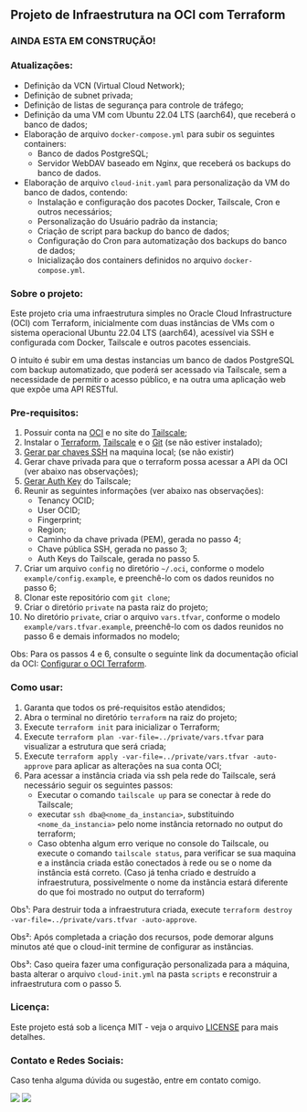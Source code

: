 ## Projeto de Infraestrutura na OCI com Terraform

### **AINDA ESTA EM CONSTRUÇÃO!**
### **Atualizações:**
- Definição da VCN (Virtual Cloud Network);
- Definição de subnet privada;
- Definição de listas de segurança para controle de tráfego;
- Definição da uma VM com Ubuntu 22.04 LTS (aarch64), que receberá o banco de dados;
- Elaboração de arquivo `docker-compose.yml` para subir os seguintes containers:
  * Banco de dados PostgreSQL;
  * Servidor WebDAV baseado em Nginx, que receberá os backups do banco de dados.
- Elaboração de arquivo `cloud-init.yaml` para personalização da VM do banco de dados, contendo:
  * Instalação e configuração dos pacotes Docker, Tailscale, Cron e outros necessários;
  * Personalização do Usuário padrão da instancia;
  * Criação de script para backup do banco de dados;
  * Configuração do Cron para automatização dos backups do banco de dados;
  * Inicialização dos containers definidos no arquivo `docker-compose.yml`.

### **Sobre o projeto:**

Este projeto cria uma infraestrutura simples no Oracle Cloud Infrastructure (OCI) com Terraform, inicialmente com duas instâncias de VMs com o sistema operacional Ubuntu 22.04 LTS (aarch64), acessível via SSH e configurada com Docker, Tailscale e outros pacotes essenciais.

O intuito é subir em uma destas instancias um banco de dados PostgreSQL com backup automatizado, que poderá ser acessado via Tailscale, sem a necessidade de permitir o acesso público, e na outra uma aplicação web que expõe uma API RESTful.

### **Pre-requisitos:**

1. Possuir conta na [OCI](https://www.oracle.com/br/cloud/) e no site do [Tailscale](https://tailscale.com/);
2. Instalar o [Terraform](https://developer.hashicorp.com/terraform/install), [Tailscale](https://tailscale.com/download) e o [Git](https://git-scm.com/downloads) (se não estiver instalado);
3. [Gerar par chaves SSH](https://wiki.archlinux.org/title/SSH_keys) na maquina local; (se não existir)
4. Gerar chave privada para que o terraform possa acessar a API da OCI (ver abaixo nas observações);
5. [Gerar Auth Key](https://tailscale.com/kb/1085/auth-keys#generate-an-auth-key) do Tailscale;
6. Reunir as seguintes informações (ver abaixo nas observações):
    * Tenancy OCID;
    * User OCID;
    * Fingerprint;
    * Region;
    * Caminho da chave privada (PEM), gerada no passo 4;
    * Chave pública SSH, gerada no passo 3;
    * Auth Keys do Tailscale, gerada no passo 5.
7. Criar um arquivo `config` no diretório `~/.oci`, conforme o modelo `example/config.example`, e preenchê-lo com os dados reunidos no passo 6;
8. Clonar este repositório com `git clone`;
9. Criar o diretório `private` na pasta raiz do projeto;
10. No diretório `private`, criar o arquivo `vars.tfvar`, conforme o modelo `example/vars.tfvar.example`, preenchê-lo com os dados reunidos no passo 6 e demais informados no modelo;

Obs: Para os passos 4 e 6, consulte o seguinte link da documentação oficial da OCI: [Configurar o OCI Terraform](https://docs.oracle.com/pt-br/iaas/developer-tutorials/tutorials/tf-provider/01-summary.htm).

### **Como usar:**

1. Garanta que todos os pré-requisitos estão atendidos;
2. Abra o terminal no diretório `terraform` na raiz do projeto;
3. Execute `terraform init` para inicializar o Terraform;
4. Execute `terraform plan -var-file=../private/vars.tfvar` para visualizar a estrutura que será criada;
5. Execute `terraform apply -var-file=../private/vars.tfvar -auto-approve` para aplicar as alterações na sua conta OCI;
6. Para acessar a instância criada via ssh pela rede do Tailscale, será necessário seguir os seguintes passos:
    * Executar o comando `tailscale up` para se conectar à rede do Tailscale;
    * executar `ssh dba@<nome_da_instancia>`, substituindo `<nome_da_instancia>` pelo nome instância retornado no output do terraform;
    * Caso obtenha algum erro verique no console do Tailscale, ou execute o comando `tailscale status`, para verificar se sua maquina e a instância criada estão conectados à rede ou se o nome da instância está correto. (Caso já tenha criado e destruído a infraestrutura, possivelmente o nome da instância estará diferente do que foi mostrado no output do terraform)

Obs¹: Para destruir toda a infraestrutura criada, execute `terraform destroy -var-file=../private/vars.tfvar -auto-approve`.

Obs²: Após completada a criação dos recursos, pode demorar alguns minutos até que o cloud-init termine de configurar as instâncias.

Obs³: Caso queira fazer uma configuração personalizada para a máquina, basta alterar o arquivo `cloud-init.yml` na pasta `scripts` e reconstruir a infraestrutura com o passo 5.

### **Licença:**

Este projeto está sob a licença MIT - veja o arquivo [LICENSE](https://github.com/joaoAaf/infra-oci-terraform/blob/main/LICENSE) para mais detalhes.

### **Contato e Redes Sociais:**

Caso tenha alguma dúvida ou sugestão, entre em contato comigo.

<div> 
  <a href = "mailto:joao.anderson.af@gmail.com"><img src="https://img.shields.io/badge/Gmail-D14836?style=for-the-badge&logo=gmail&logoColor=white" target="_blank"></a>
  <a href="https://www.linkedin.com/in/jo%C3%A3o-anderson-33366057" target="_blank"><img src="https://img.shields.io/badge/-LinkedIn-%230077B5?style=for-the-badge&logo=linkedin&logoColor=white" target="_blank"></a>   
</div>